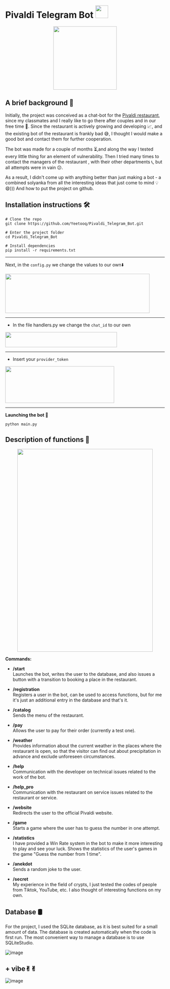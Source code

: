 # Pivaldi Telegram Bot <img src="https://media1.tenor.com/m/ookEdv-7MlcAAAAd/barry-barry-63.gif" width="40" height="40">

<div align="center">
  <img src="https://github.com/user-attachments/assets/80ac20fa-f3d7-4feb-80ac-c1c36bd9f810" width="200" height="200">
</div>

## A brief background 📝

Initially, the project was conceived as a chat-bot for the [Pivaldi restaurant](https://pivaldi.ru/), since my classmates and I really like to go there after couples and in our free time 🍻. Since the restaurant is actively growing and developing 📈, and the existing bot of the restaurant is frankly bad 😅, I thought I would make a good bot and contact them for further cooperation. 

The bot was made for a couple of months ⏳,and along the way I tested every little thing for an element of vulnerability. Then I tried many times to contact the managers of the restaurant , with their other departments 📞, but all attempts were in vain 😕. 

As a result, I didn't come up with anything better than just making a bot - a combined solyanka from all the interesting ideas that just come to mind 💡😄))) And how to put the project on github.


## Installation instructions 🛠️

```
# Clone the repo
git clone https://github.com/Yeetooq/Pivaldi_Telegram_Bot.git

# Enter the project folder
cd Pivaldi_Telegram_Bot

# Install dependencies
pip install -r requirements.txt
```

---

Next, in the ``` config.py ``` we change the values to our own⬇️ 

<img src="https://github.com/user-attachments/assets/f618e8cf-8548-4971-878f-0db42842b1cc" width="456" height="124">

---

* In the file handlers.py we change the ``` chat_id ``` to our own 

<img src="https://github.com/user-attachments/assets/a0b3aae9-9339-4a92-83f6-dcb93ba2b271" width="353" height="48">

---

* Insert your ``` provider_token ```

<img src="https://github.com/user-attachments/assets/c996273d-f7d2-4893-be82-c8cd732efcb0" width="344" height="116">

---

**Launching the bot 🚀**

```
python main.py
```
## Description of functions 🔧

<div align="center">
  <img src="https://github.com/user-attachments/assets/e2105e2f-59e0-426e-8646-6a51cd4d9c6f" width="428" height="640">
</div>

**Сommands:**

- **/start**  
  Launches the bot, writes the user to the database, and also issues a button with a transition to booking a place in the restaurant.

- **/registration**  
  Registers a user in the bot, can be used to access functions, but for me it's just an additional entry in the database and that's it.

- **/catalog**  
  Sends the menu of the restaurant.

- **/pay**  
  Allows the user to pay for their order (currently a test one).

- **/weather**  
  Provides information about the current weather in the places where the restaurant is open, so that the visitor can find out about precipitation in advance and exclude unforeseen circumstances.

- **/help**  
  Communication with the developer on technical issues related to the work of the bot.

- **/help_pro**  
  Communication with the restaurant on service issues related to the restaurant or service.

- **/website**  
  Redirects the user to the official Pivaldi website.

- **/game**  
  Starts a game where the user has to guess the number in one attempt.

- **/statistics**  
  I have provided a Win Rate system in the bot to make it more interesting to play and see your luck. Shows the statistics of the user's games in the game "Guess the number from 1 time".

- **/anekdot**  
  Sends a random joke to the user.

- **/secret**  
  My experience in the field of crypts, I just tested the codes of people from Tiktok, YouTube, etc. I also thought of interesting functions on my own.

## Database 🛢

For the project, I used the SQLite database, as it is best suited for a small amount of data. The database is created automatically when the code is first run. The most convenient way to manage a database is to use SQLiteStudio.

![image](https://github.com/user-attachments/assets/1e5dabd9-9ad2-4f2b-8ebf-6aaaaf55dd96)


## + vibe✌︎︎✌︎︎

![image](https://github.com/user-attachments/assets/310d1ec0-beab-4aa8-acf0-2f1fddad8ab0)















